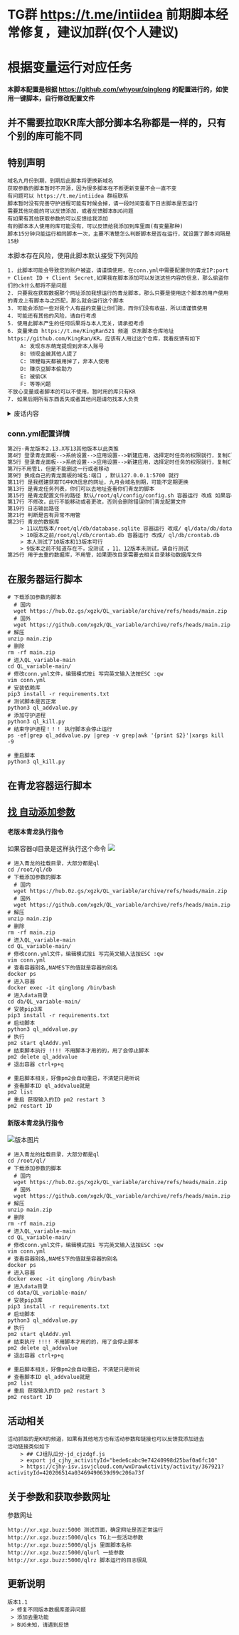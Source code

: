 # TG群 https://t.me/intiidea 前期脚本经常修复，建议加群(仅个人建议)

# 根据变量运行对应任务

#### 本脚本配置是根据 https://github.com/whyour/qinglong 的配置进行的，如使用一键脚本，自行修改配置文件

## 并不需要拉取KR库大部分脚本名称都是一样的，只有个别的库可能不同

## 特别声明

```text
域名九月份到期，到期后此脚本将更换新域名
获取参数的脚本暂时不开源，因为很多脚本在不断更新变量不会一直不变
有问题可以 https://t.me/intiidea 群组联系
脚本暂时没有完善守护进程可能有时候会掉，请一段时间查看下日志脚本是否运行
需要其他功能的可以反馈添加，或者反馈脚本BUG问题
有如果有其他获取参数的可以反馈给我添加
有的脚本本人使用的库可能没有，可以反馈给我添加到库里面(有变量那种)
脚本15分钟只能运行相同脚本一次，主要不清楚怎么判断脚本是否在运行，就设置了脚本间隔是15秒
```

本脚本存在风险，使用此脚本默认接受下列风险

```text
1. 此脚本可能会导致您的账户被盗，请谨慎使用，在conn.yml中需要配置你的青龙IP:port + Client ID + Client Secret,如果我在脚本添加可以发送这些内容的信息，那么偷盗你们的ck什么都将不是问题
2. 只要我在获取数据那个网址添加我想运行的青龙脚本，那么只要是使用这个脚本的用户使用的青龙上有脚本与之匹配，那么就会运行这个脚本
3. 可能会添加一些对我个人有益的变量让你们跑，而你们没有收益，所以请谨慎使用
4. 可能还有其他的风险，请自行考虑
5. 使用此脚本产生的任何后果将与本人无关，请承担考虑
6. 变量来自 https://t.me/KingRan521 频道 京东脚本仓库地址 https://github.com/KingRan/KR，应该有人用过这个仓库，我看反馈有如下
    A: 发现东东萌宠提现到非本人账号
    B: 领现金被其他人提了
    C: 锦鲤每天都被用掉了，非本人使用
    D: 赚京豆脚本偷助力
    E: 被偷CK
    F: 等等问题
不放心变量或者脚本的可以不使用，暂时用的库只有KR
7. 如果后期所有东西丢失或者其他问题请勿找本人负责
```

<details>
  <summary>废话内容</summary>
  <pre><code> 
> 变量来自 https://t.me/KingRan521 频道 京东脚本仓库地址 https://github.com/KingRan/KR
> 如果用过之前写的青龙代理脚本的，应该没有发生过脚本偷你们东西的情况吧
> 不过使用此脚本有可能真的会帮我助力一些任务，或者可能发起组队任务，不过和本人有关的不会损害你们京东利益问题，或者无关紧要的东西，不会让你们运行推一推和挖宝助力这种分你们肉吃的脚本，不过我懒的搞，这个github号虽然只是存放一些垃圾脚本的，不过我也不会想看到有人反馈本人偷你们ck之类的反馈
> 写此脚本只是因为我需要用这个和青龙代理那个不同，
> 后端获取TG值放在了docker容器上了，懒得研究京东这一套，可能一直不会有你们被白嫖的一天
> 因为TG机器人没办法向普通用户一样关注频道只能我专门写个获取TG网页版的爬虫，很多是国内服务器就是给你们大部分也不能爬TG，等那个脚本写的差不多完善了，会开源出来给你们，很多只有在自己手里才完全安全，我这样艰信
> CK我去年被偷了，但是使用了抓CK的APP和KR的加密脚本，并不知道是什么原因导致被偷，所以我非常理解自己白嫖京东被别人白嫖的感受
> 日志里面添加了运行的脚本和日志，你们可以在东西丢失后对比日志，就是我也不能跳过日志偷你们东西
> 脚本只有get请求和put请求，不懂的可以百度这两个请求作用
  </code></pre>
</details>


### conn.yml配置详情

```txt
第2行·青龙版本2.13.X写13其他版本以此类推
第4行 登录青龙面板-->系统设置-->应用设置-->新建应用，选择定时任务的权限就行，复制Client ID
第5行 登录青龙面板-->系统设置-->应用设置-->新建应用，选择定时任务的权限就行，复制Client Secret
第7行不用管1，但是不能删这一行或者移动
第9行 换成自己的青龙面板的域名:端口 ，默认127.0.0.1:5700 就行
第11行 是我搭建获取TG中KR信息的网址，九月会域名到期，可能不定期更换
第13行 是青龙任务列表，你们可以去地址查看你们青龙的脚本
第15行 是青龙配置文件的路径 默认/root/ql/config/config.sh 容器运行 改成 如果容器有data目录(11版本好像有)添加这个/ql/data/config/config.sh 如果没有data目录(10版本没有)添加/ql/config/config.sh
第17行 不修改，此行不能移动或者更改，否则会删除错误你们青龙配置文件
第19行 日志输出路径
第21行 判断是否有异常不用管
第23行 青龙的数据库 
    > 11以后版本/root/ql/db/database.sqlite 容器运行 改成/ ql/data/db/database.sqlite
    > 10版本之前/root/ql/db/crontab.db 容器运行 改成/ ql/db/crontab.db
    > 本人测试了10版本和13版本可行
    > 9版本之前不知道存在不，没测试 ，11、12版本未测试，请自行测试
第25行 用于去重的数据库，不用管，如果更改目录需要去相关目录移动数据库文件
```

## 在服务器运行脚本

```shell
# 下载添加参数的脚本
  # 国内
  wget https://hub.0z.gs/xgzk/QL_variable/archive/refs/heads/main.zip
  # 国外
  wget https://github.com/xgzk/QL_variable/archive/refs/heads/main.zip
# 解压
unzip main.zip
# 删除
rm -rf main.zip
# 进入QL_variable-main
cd QL_variable-main/
# 修改conn.yml文件，编辑模式按i 写完英文输入法按ESC :qw
vim conn.yml
# 安装依赖库
pip3 install -r requirements.txt
# 测试脚本是否正常
python3 ql_addvalue.py
# 添加守护进程
python3 ql_kill.py
# 结束守护进程！！！ 执行脚本会停止运行
ps -ef|grep ql_addvalue.py |grep -v grep|awk '{print $2}'|xargs kill -9

# 重启脚本
python3 ql_kill.py
```

## 在青龙容器运行脚本

## [找 自动添加参数](https://www.youtube.com/playlist?list=PLH5cFwS6-yF-yDy-eGA3nVVa-2Nl43ZKk)

#### 老版本青龙执行指令

如果容器ql目录是这样执行这个命令
<img src="./img/2.10.13.png">

```shell
# 进入青龙的挂载目录，大部分都是ql
cd /root/ql/db
# 下载添加参数的脚本
  # 国内
  wget https://hub.0z.gs/xgzk/QL_variable/archive/refs/heads/main.zip
  # 国外
  wget https://github.com/xgzk/QL_variable/archive/refs/heads/main.zip
# 解压
unzip main.zip
# 删除
rm -rf main.zip
# 进入QL_variable-main
cd QL_variable-main/
# 修改conn.yml文件，编辑模式按i 写完英文输入法按ESC :qw
vim conn.yml
# 查看容器别名,NAMES下的值就是容器的别名
docker ps
# 进入容器
docker exec -it qinglong /bin/bash
# 进入data目录
cd db/QL_variable-main/
# 安装pip3库
pip3 install -r requirements.txt
# 启动脚本
python3 ql_addvalue.py
# 执行
pm2 start qlAddV.yml
# 结束脚本执行 !!!! 不用脚本才用的的，用了会停止脚本
pm2 delete ql_addvalue
# 退出容器 ctrl+p+q

# 重启脚本相关，好像pm2会自动重启，不清楚只是听说
# 查看脚本ID ql_addvalue就是
pm2 list
# 重启 获取输入的ID pm2 restart 3
pm2 restart ID
```

#### 新版本青龙执行指令

<img src="./img/2.13.2.png" alt="版本图片">

```shell
# 进入青龙的挂载目录，大部分都是ql
cd /root/ql/
# 下载添加参数的脚本
  # 国内
  wget https://hub.0z.gs/xgzk/QL_variable/archive/refs/heads/main.zip
  # 国外
  wget https://github.com/xgzk/QL_variable/archive/refs/heads/main.zip
# 解压
unzip main.zip
# 删除
rm -rf main.zip
# 进入QL_variable-main
cd QL_variable-main/
# 修改conn.yml文件，编辑模式按i 写完英文输入法按ESC :qw
vim conn.yml
# 查看容器别名,NAMES下的值就是容器的别名
docker ps
# 进入容器
docker exec -it qinglong /bin/bash
# 进入data目录
cd data/QL_variable-main/
# 安装pip3库
pip3 install -r requirements.txt
# 启动脚本
python3 ql_addvalue.py
# 执行
pm2 start qlAddV.yml
# 结束执行 !!!! 不用脚本才用的的，用了会停止脚本
pm2 delete ql_addvalue
# 退出容器 ctrl+p+q

# 重启脚本相关，好像pm2会自动重启，不清楚只是听说
# 查看脚本ID ql_addvalue就是
pm2 list
# 重启 获取输入的ID pm2 restart 3
pm2 restart ID
```

## 活动相关

```text
活动抓取的是KR的频道，如果有其他地方也有活动参数和链接也可以反馈我添加进去
活动链接类似如下
    > ## CJ组队瓜分-jd_cjzdgf.js
    > export jd_cjhy_activityId="bede6cabc9e74240998d25baf0a6fc10"
    > https://cjhy-isv.isvjcloud.com/wxDrawActivity/activity/367921?activityId=420206514a03469490639d99c206a73f
```

## 关于参数和获取参数网址

参数网址

```text
http://xr.xgz.buzz:5000 测试页面，确定网址是否正常运行
http://xr.xgz.buzz:5000/qlcs TG上一些活动参数
http://xr.xgz.buzz:5000/qljs 里面脚本名称
http://xr.xgz.buzz:5000/qlurl 一些参数
http://xr.xgz.buzz:5000/qlrz 脚本运行的日志很乱
```

## 更新说明

```text
版本1.1 
 > 修复不同版本数据库差异问题
 > 添加去重功能
 > BUG未知，请遇到反馈
```
